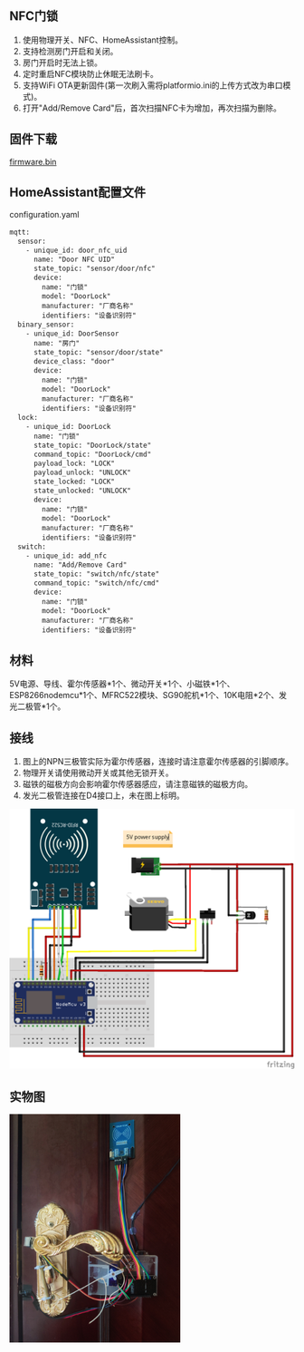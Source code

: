 ## NFC门锁
1. 使用物理开关、NFC、HomeAssistant控制。
2. 支持检测房门开启和关闭。
3. 房门开启时无法上锁。
4. 定时重启NFC模块防止休眠无法刷卡。
5. 支持WiFi OTA更新固件(第一次刷入需将platformio.ini的上传方式改为串口模式)。
6. 打开"Add/Remove Card"后，首次扫描NFC卡为增加，再次扫描为删除。

## 固件下载
[firmware.bin](https://github.com/QiYueYiya/DoorLock/releases/download/DoorLock/firmware.bin)

## HomeAssistant配置文件
configuration.yaml
```
mqtt:
  sensor:
    - unique_id: door_nfc_uid
      name: "Door NFC UID"
      state_topic: "sensor/door/nfc"
      device:
        name: "门锁"
        model: "DoorLock"
        manufacturer: "厂商名称"
        identifiers: "设备识别符"
  binary_sensor:
    - unique_id: DoorSensor
      name: "房门"
      state_topic: "sensor/door/state"
      device_class: "door"
      device:
        name: "门锁"
        model: "DoorLock"
        manufacturer: "厂商名称"
        identifiers: "设备识别符"
  lock:
    - unique_id: DoorLock
      name: "门锁"
      state_topic: "DoorLock/state"
      command_topic: "DoorLock/cmd"
      payload_lock: "LOCK"
      payload_unlock: "UNLOCK"
      state_locked: "LOCK"
      state_unlocked: "UNLOCK"
      device:
        name: "门锁"
        model: "DoorLock"
        manufacturer: "厂商名称"
        identifiers: "设备识别符"
  switch:
    - unique_id: add_nfc
      name: "Add/Remove Card"
      state_topic: "switch/nfc/state"
      command_topic: "switch/nfc/cmd"
      device:
        name: "门锁"
        model: "DoorLock"
        manufacturer: "厂商名称"
        identifiers: "设备识别符"
```

## 材料
5V电源、导线、霍尔传感器\*1个、微动开关\*1个、小磁铁\*1个、ESP8266nodemcu\*1个、MFRC522模块、SG90舵机\*1个、10K电阻\*2个、发光二极管\*1个。

## 接线
1. 图上的NPN三极管实际为霍尔传感器，连接时请注意霍尔传感器的引脚顺序。
2. 物理开关请使用微动开关或其他无锁开关。
3. 磁铁的磁极方向会影响霍尔传感器感应，请注意磁铁的磁极方向。
4. 发光二极管连接在D4接口上，未在图上标明。

![image](.vscode/IMG_02.png)

## 实物图

<img width = '60%' src =".vscode/IMG_01.jpg"/>
